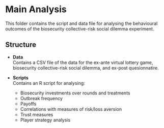 # Main Analysis

This folder contains the script and data file for analysing the behavioural outcomes of the biosecurity collective-risk social dilemma experiment.

## Structure

- **Data**  
   Contains a CSV file of the data for the ex-ante virtual lottery game, biosecurity collective-risk social dilemma, and ex-post quesionnatire.

- **Scripts**  
   Contains an R script for analysing:
  - Biosecurity investments over rounds and treatments
  - Outbreak frequency
  - Payoffs
  - Correlations with measures of risk/loss aversion
  - Trust measures
  - Player strategy analysis
